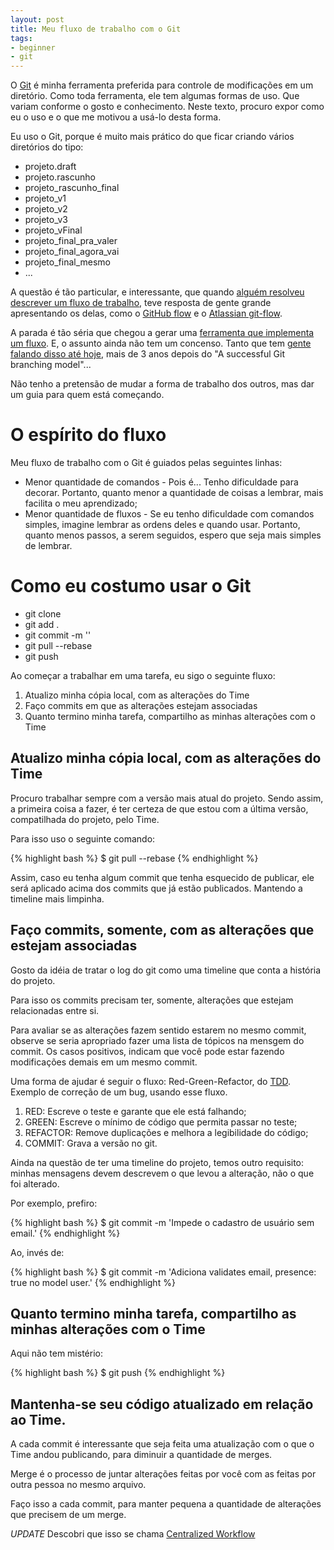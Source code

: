 ```yaml
---
layout: post
title: Meu fluxo de trabalho com o Git
tags:
- beginner
- git
---
```

O [Git](http://git-scm.com/) é minha ferramenta preferida para
controle de modificações em um diretório.
Como toda ferramenta, ele tem algumas formas de uso. Que variam conforme
o gosto e conhecimento.
Neste texto, procuro expor como eu o uso e o que me motivou
a usá-lo desta forma.

Eu uso o Git, porque é muito mais prático do que ficar criando vários
diretórios do tipo:

  * projeto.draft
  * projeto.rascunho
  * projeto_rascunho_final
  * projeto_v1
  * projeto_v2
  * projeto_v3
  * projeto_vFinal
  * projeto_final_pra_valer
  * projeto_final_agora_vai
  * projeto_final_mesmo
  * ...

A questão é tão particular, e interessante, que quando [alguém resolveu descrever um fluxo de trabalho](http://nvie.com/posts/a-successful-git-branching-model/),
teve resposta de gente grande apresentando os delas, como o [GitHub flow](http://scottchacon.com/2011/08/31/github-flow.html) e o
[Atlassian git-flow](https://www.atlassian.com/git/workflows#!workflow-gitflow).

A parada é tão séria que chegou a gerar uma [ferramenta que implementa um fluxo](http://danielkummer.github.io/git-flow-cheatsheet/).
E, o assunto ainda não tem um concenso. Tanto que tem [gente falando disso até hoje](http://alexfalkowski.blogspot.com.au/2013/12/git-flow.html),
mais de 3 anos depois do "A successful Git branching model"...

Não tenho a pretensão de mudar a forma de trabalho dos outros, mas dar um guia
para quem está começando.

# O espírito do fluxo

Meu fluxo de trabalho com o Git é guiados pelas seguintes linhas:

  * Menor quantidade de comandos -
    Pois é... Tenho dificuldade para decorar. Portanto, quanto menor a
    quantidade de coisas a lembrar, mais facilita o meu aprendizado;
  * Menor quantidade de fluxos -
    Se eu tenho dificuldade com comandos simples, imagine lembrar
    as ordens deles e quando usar. Portanto, quanto menos passos,
    a serem seguidos, espero que seja mais simples de lembrar.


# Como eu costumo usar o Git


  * git clone
  * git add .
  * git commit -m '<Mensagem de commit>'
  * git pull --rebase
  * git push

Ao começar a trabalhar em uma tarefa, eu sigo o seguinte fluxo:

  1. Atualizo minha cópia local, com as alterações do Time
  1. Faço commits em que as alterações estejam associadas
  1. Quanto termino minha tarefa, compartilho as minhas alterações com o Time

## Atualizo minha cópia local, com as alterações do Time

Procuro trabalhar sempre com a versão mais atual do projeto. Sendo assim,
a primeira coisa a fazer, é ter certeza de que estou com a última versão,
compatilhada do projeto, pelo Time.

Para isso uso o seguinte comando:

{% highlight bash %}
$ git pull --rebase
{% endhighlight %}

Assim, caso eu tenha algum commit que tenha esquecido de publicar, ele será
aplicado acima dos commits que já estão publicados. Mantendo a timeline
mais limpinha.

## Faço commits, somente, com as alterações que estejam associadas

Gosto da idéia de tratar o log do git como uma timeline que conta
a história do projeto.

Para isso os commits precisam ter, somente, alterações que estejam
relacionadas entre si.

Para avaliar se as alterações fazem sentido estarem no mesmo commit,
observe se seria apropriado fazer uma lista de tópicos na mensgem do commit.
Os casos positivos, indicam que você pode estar fazendo modificações
demais em um mesmo commit.

Uma forma de ajudar é seguir o fluxo: Red-Green-Refactor, do [TDD](http://www.agiledata.org/essays/tdd.html).
Exemplo de correção de um bug, usando esse fluxo.

  1. RED: Escreve o teste e garante que ele está falhando;
  1. GREEN: Escreve o mínimo de código que permita passar no teste;
  1. REFACTOR: Remove duplicações e melhora a legibilidade do código;
  1. COMMIT: Grava a versão no git.

Ainda na questão de ter uma timeline do projeto, temos outro requisito:
minhas mensagens devem descrevem o que levou a alteração, não o que foi alterado.

Por exemplo, prefiro:

{% highlight bash %}
$ git commit -m 'Impede o cadastro de usuário sem email.'
{% endhighlight %}

Ao, invés de:

{% highlight bash %}
$ git commit -m 'Adiciona validates email, presence: true no model user.'
{% endhighlight %}

## Quanto termino minha tarefa, compartilho as minhas alterações com o Time

Aqui não tem mistério:

{% highlight bash %}
$ git push
{% endhighlight %}


## Mantenha-se seu código atualizado em relação ao Time.

A cada commit é interessante que seja feita uma atualização com
o que o Time andou publicando, para diminuir a quantidade de merges.

Merge é o processo de juntar alterações feitas por você com as feitas
por outra pessoa no mesmo arquivo.

Faço isso a cada commit, para manter pequena a quantidade de alterações
que precisem de um merge.

_UPDATE_ Descobri que isso se chama [Centralized Workflow](https://www.atlassian.com/git/workflows#!workflow-centralized)
